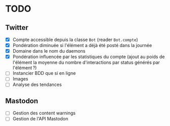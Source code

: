 # TODO

## Twitter

- [x] Compte accessible depuis la classe `Bot` (reader `Bot.compte`)
- [x] Pondération diminuée si l'élément a déjà été posté dans la journée
- [x] Domaine dans le nom du daemons
- [x] Pondération influencée par les statistiques du compte (ajout au poids de
      l'élément la moyenne du nombre d'interactions par status générés par
      l'élément ?)
- [ ] Instancier BDD que si en ligne
- [ ] Images
- [ ] Analyse des tendances

## Mastodon

- [ ] Gestion des content warnings
- [ ] Gestion de l'API Mastodon
